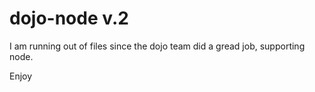 # dojo-node v.2

I am running out of files since the dojo team did a gread job, supporting node.

Enjoy

